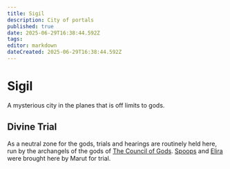 ```yaml
---
title: Sigil
description: City of portals
published: true
date: 2025-06-29T16:38:44.592Z
tags: 
editor: markdown
dateCreated: 2025-06-29T16:38:44.592Z
---
```


# Sigil
A mysterious city in the planes that is off limits to gods. 


## Divine Trial
As a neutral zone for the gods, trials and hearings are routinely held here, run by the archangels of the gods of [The Council of Gods](/organizations/council-of-gods). [Spoops](/characters/spoops) and [Elira](/characters/elira) were brought here by Marut for trial.